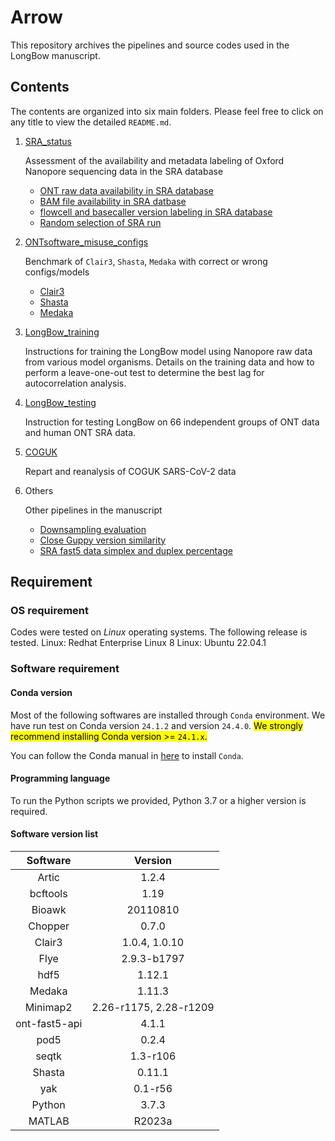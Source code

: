 # Arrow
This repository archives the pipelines and source codes used in the LongBow manuscript.

## Contents
The contents are organized into six main folders. Please feel free to click on any title to view the detailed `README.md`.

1. [SRA_status](./SRA_status/scripts/README.md)

    Assessment of the availability and metadata labeling of Oxford Nanopore sequencing data in the SRA database
    - [ONT raw data availability in SRA database](./SRA_status/scripts/raw_ONTdata_search.md)
    - [BAM file availability in SRA datbase](./SRA_status/scripts/sra_bam_availability.md)
    - [flowcell and basecaller version labeling in SRA database](./SRA_status/scripts/README.md)
    - [Random selection of SRA run](./SRA_status/scripts/SRA_random_1000sample.md)


2. [ONTsoftware_misuse_configs](./ONTsoftware_misuse_configs/README.md)

    Benchmark of `Clair3`, `Shasta`, `Medaka` with correct or wrong configs/models
    - [Clair3](./ONTsoftware_misuse_configs/clair3/scripts/README.md)
    - [Shasta](./ONTsoftware_misuse_configs/shasta/scripts/README.md)
    - [Medaka](./ONTsoftware_misuse_configs/medaka/scripts/README.md)

  
3. [LongBow_training](./longbow_training/scripts/README.md)

    Instructions for training the LongBow model using Nanopore raw data from various model organisms. Details on the training data and how to perform a leave-one-out test to determine the best lag for autocorrelation analysis.


4. [LongBow_testing](./longbow_testing/scripts/README.md)

    Instruction for testing LongBow on 66 independent groups of ONT data and human ONT SRA data.



5. [COGUK](./COGUK/scripts/README.md)

    Repart and reanalysis of COGUK SARS-CoV-2 data


6. Others

    Other pipelines in the manuscript
    - [Downsampling evaluation](./Others/downsampling_test/scripts/README.md)
    - [Close Guppy version similarity](./Others/guppy_similarity/scripts/README.md)
    - [SRA fast5 data simplex and duplex percentage](./Others/sra_simplex_duplex/scripts/README.md)



## Requirement
### OS requirement
Codes were tested on _Linux_ operating systems. The following release is tested.
Linux: Redhat Enterprise Linux 8
Linux: Ubuntu 22.04.1


### Software requirement
#### Conda version
Most of the following softwares are installed through `Conda` environment. We have run test on Conda version `24.1.2` and version `24.4.0`.
<mark>We strongly recommend installing Conda version >= `24.1.x`.</mark>

You can follow the Conda manual in [here](https://docs.anaconda.com/miniconda/) to install `Conda`.

#### Programming language
To run the Python scripts we provided, Python 3.7 or a higher version is required. 

#### Software version list
| Software | Version |
|:---:|:---:|
| Artic | 1.2.4 |
| bcftools | 1.19 |
| Bioawk | 20110810 |
| Chopper | 0.7.0 |
| Clair3 | 1.0.4, 1.0.10 |
| Flye | 2.9.3-b1797 |
| hdf5 | 1.12.1 |
| Medaka | 1.11.3 |
| Minimap2 | 2.26-r1175, 2.28-r1209 |
| ont-fast5-api | 4.1.1 |
| pod5 | 0.2.4 |
| seqtk | 1.3-r106 |
| Shasta | 0.11.1 |
| yak | 0.1-r56 |
| Python | 3.7.3 |
| MATLAB | R2023a |



